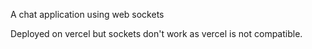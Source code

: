 A chat application using web sockets

Deployed on vercel but sockets don't work as vercel is not compatible.
